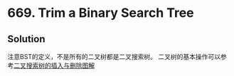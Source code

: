 # 669. Trim a Binary Search Tree

## Solution

注意BST的定义，不是所有的二叉树都是二叉搜索树。
二叉树的基本操作可以参考[二叉搜索树的插入与删除图解](https://www.cnblogs.com/MrListening/p/5782752.html)
